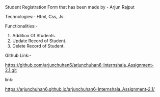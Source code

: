 Student Registration Form that has been made by - Arjun Rajput

Technologies:- Html, Css, Js.

Functionalities:- 
1. Addition Of Students.
2. Update Record of Student.
3. Delete Record of Student.

Github Link:- 

https://github.com/arjunchuhan6/arjunchuhan6-Internshala_Assignment-2.1.git

link:

https://arjunchuhan6.github.io/arjunchuhan6-Internshala_Assignment-2.1/

